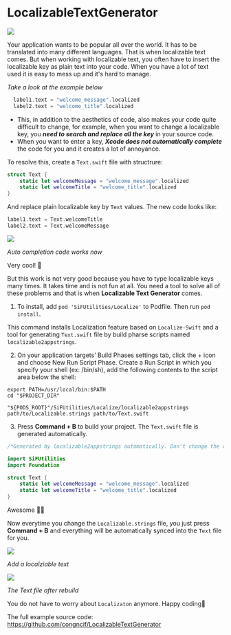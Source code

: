 # LocalizableTextGenerator

<img src="https://i.imgur.com/48Pqt5R.png"/>


Your application wants to be popular all over the world. It has to be translated into many different languages. 
That is when localizable text comes. But when working with localizable text, 
you often have to insert the localizable key as plain text into your code. 
When you have a lot of text used it is easy to mess up and it's hard to manage.


*Take a look at the example below*
```swift
  label1.text = "welcome_message".localized
  label2.text = "welcome_title".localized
```

- This, in addition to the aesthetics of code, also makes your code quite difficult to change, for example, 
when you want to change a localizable key, you ***need to search and replace all the key*** in your source code.
- When you want to enter a key, ***Xcode does not automatically complete*** the code for you and it creates a lot of annoyance.

To resolve this, create a `Text.swift` file with structrure:
```swift
struct Text {
    static let welcomeMessage = "welcome_message".localized
    static let welcomeTitle = "welcome_title".localized
}
```
And replace plain localizable key by `Text` values. The new code looks like:
```swift
label1.text = Text.welcomeTitle
label2.text = Text.welcomeMessage
```

<img src="https://i.imgur.com/ArPzbMw.png"/>

*Auto completion code works now*

Very cool! 🙌

But this work is not very good because you have to type localizable keys many times. It takes time and is not fun at all.
You need a tool to solve all of these problems and that is when **Localizable Text Generator** comes.

1. To install, add ```pod 'SiFUtilities/Localize'``` to Podfile. Then run `pod install`.

This command installs Localization feature based on `Localize-Swift` and a tool for generating `Text.swift` file by build pharse scripts named `localizable2appstrings`.

2. On your application targets’ Build Phases settings tab, click the + icon and choose New Run Script Phase. 
Create a Run Script in which you specify your shell (ex: /bin/sh), add the following contents to the script area below the shell:
```shell
export PATH=/usr/local/bin:$PATH
cd "$PROJECT_DIR"

"${PODS_ROOT}"/SiFUtilities/Localize/localizable2appstrings path/to/Localizable.strings path/to/Text.swift

```

3. Press **Command + B** to build your project. The `Text.swift` file is generated automatically.
```swift
/*Generated by localizable2appstrings automatically. Don't change the content of this file!*/

import SiFUtilities
import Foundation

struct Text {
    static let welcomeMessage = "welcome_message".localized
    static let welcomeTitle = "welcome_title".localized
}
```

Awesome 💐🌹

Now everytime you change the ```Localizable.strings``` file, 
you just press **Command + B** and everything will be automatically synced into the `Text` file for you.

<img src="https://i.imgur.com/Lw3qePk.png"/>

*Add a localziable text*

<img src="https://i.imgur.com/sGTHPAk.png"/>

*The Text file after rebuild*

You do not have to worry about `Localizaton` anymore. Happy coding👏

The full example source code: https://github.com/congncif/LocalizableTextGenerator


